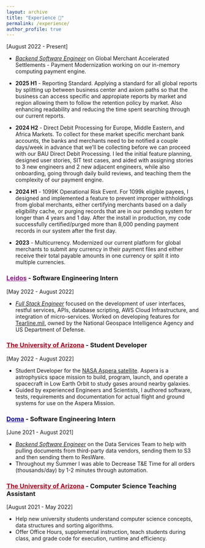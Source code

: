 ```yaml
---
layout: archive
title: "Experience 💼"
permalink: /experience/
author_profile: true
---
```


<title>Experience - Zachary Florez</title>

[August 2022 - Present]
* <u><i>Backend Software Engineer</i></u> on Global Merchant Accelerated Settlements - Payment Modernization working on our in-memory computing payment engine.

* <b>2025 H1</b> - Reporting Standard. Applying a standard for all global reports by splitting up between business center and axiom paths so that the business can access specific and appropiate reports by market and region allowing them to follow the retention policy by market. Also enhancing readability and reducing the time spent searching through our current reports. 

* <b>2024 H2</b> - Direct Debit Processing for Europe, Middle Eastern, and Africa Markets. To collect for these market
specific merchant bank accounts, the banks and merchants need to be notified a couple days/week in advance that we’ll be
collecting before we can proceed with our BAU Direct Debit Processing. I led the initial feature planning, designed user stories, SIT test cases, and aided with assigning stories to 3 new engineers and 2 new adjacent engineers, while also onboarding, going through daily build reviews, and teaching them the complexity of our payment engine.

* <b>2024 H1</b> - 1099K Operational Risk Event. For 1099k eligible payees, I designed and implemented a feature to prevent improper withholdings from global merchants, either certifying merchants based on a daily eligibility cache, or purging records that are in our pending system for longer than 4 years and 1 day. After the install in production, my code successfully certified/purged more than 8,000 pending payment records in our system after the first day.

* <b>2023</b> - Multicurrency. Modernized our current platform for global merchants to submit any currency in their payment files and either receive their total payable amounts in one currency or split it into multiple currencies.


<h3><span style="color: #901588;"><a href="https://www.leidos.com/markets/intelligence" target="_blank" style="color: #901588;">Leidos</a></span> - Software Engineering Intern</h3>

[May 2022 - August 2022]
* <u><i>Full Stack Engineer</i></u> focused on the development of user interfaces, restful services, APIs, database scripting, AWS Cloud Infrastructure, and integration of micro-services. Worked on developing features for <a href="https://www.tearline.mil/" target="_blank">Tearline.mil</a>, owned by the National Geospace Intelligence Agency and US Department of Defense.


<h3><span style="color: #AB0520;"><a href="https://www.arizona.edu/" target="_blank" style="color: #AB0520;">The University of Arizona</a></span> - Student Developer</h3>

[May 2022 - August 2022]
 * Student Developer for the <a href="https://www.utias-sfl.net/aspera/" target="_blank">NASA Aspera satellite</a>. Aspera is a astrophysics space mission to build, program, launch, and operate a spacecraft in Low Earth Orbit to study gases around nearby galaxies. 
 * Guided by experienced Engineers and Scientists, I authored software, tests, requirements and documentation for actual flight and ground systems for use on the Aspera Mission.

 <h3><span style="color: #11069F;"><a href="https://www.doma.com/tech/" target="_blank" style="color: #11069F;">Doma</a></span> - Software Engineering Intern</h3>

[June 2021 - August 2021]
 * <u><i>Backend Software Engineer</i></u> on the Data Services Team to help with pulling documents from third-party data vendors, sending them to S3 and then sending them to ResWare.
* Throughout my Summer I was able to Decrease T&E Time for all orders (thousands/day) by 1-2 minutes through automation.

 <h3><span style="color: #AB0520;"><a href="https://www.arizona.edu/" target="_blank" style="color: #AB0520;">The University of Arizona</a></span> - Computer Science Teaching Assistant</h3>

[August 2021 - May 2022]
* Help new university students understand computer science concepts, data structures and sorting algorithms.
* Offer Office Hours, supplemental instruction, teach students during class, and grade code for execution, runtime and efficiency.

</div>